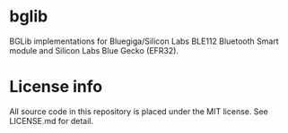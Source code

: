 bglib
=====

BGLib implementations for Bluegiga/Silicon Labs BLE112 Bluetooth Smart module and Silicon Labs Blue Gecko (EFR32).

License info
============

All source code in this repository is placed under the MIT license. See LICENSE.md for detail.
